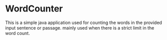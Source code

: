 # WordCounter
This is a simple java application used for counting the words in the provided input sentence or passage.
mainly used when there is a strict limit in the word count.
